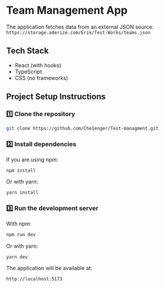 # Team Management App

The application fetches data from an external JSON source:  
`https://storage.aderize.com/Erik/Test-Works/teams.json`

## Tech Stack
- React (with hooks)
- TypeScript
- CSS (no frameworks)

## Project Setup Instructions

### 1️⃣ Clone the repository

```bash
git clone https://github.com/Che1enger/Test-managment.git
```

### 2️⃣ Install dependencies

If you are using npm:

```bash
npm install
```

Or with yarn:

```bash
yarn install
```

### 3️⃣ Run the development server

With npm:

```bash
npm run dev
```

Or with yarn:

```bash
yarn dev
```

The application will be available at:

```
http://localhost:5173
```
